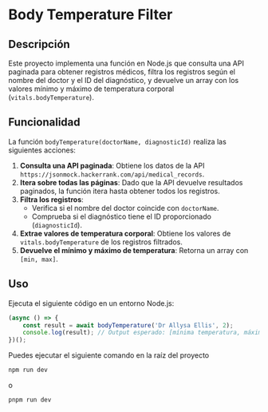 # Body Temperature Filter

## Descripción
Este proyecto implementa una función en Node.js que consulta una API paginada para obtener registros médicos, filtra los registros según el nombre del doctor y el ID del diagnóstico, y devuelve un array con los valores mínimo y máximo de temperatura corporal (`vitals.bodyTemperature`).

## Funcionalidad
La función `bodyTemperature(doctorName, diagnosticId)` realiza las siguientes acciones:
1. **Consulta una API paginada**: Obtiene los datos de la API `https://jsonmock.hackerrank.com/api/medical_records`.
2. **Itera sobre todas las páginas**: Dado que la API devuelve resultados paginados, la función itera hasta obtener todos los registros.
3. **Filtra los registros**:
   - Verifica si el nombre del doctor coincide con `doctorName`.
   - Comprueba si el diagnóstico tiene el ID proporcionado (`diagnosticId`).
4. **Extrae valores de temperatura corporal**: Obtiene los valores de `vitals.bodyTemperature` de los registros filtrados.
5. **Devuelve el mínimo y máximo de temperatura**: Retorna un array con `[min, max]`.


## Uso
Ejecuta el siguiente código en un entorno Node.js:
```javascript
(async () => {
    const result = await bodyTemperature('Dr Allysa Ellis', 2);
    console.log(result); // Output esperado: [mínima temperatura, máxima temperatura]
})();
```

Puedes ejecutar el siguiente comando en la raíz del proyecto
```bash
npm run dev
```
o
```bash
pnpm run dev
```